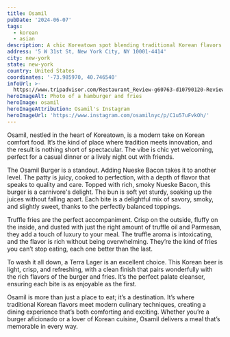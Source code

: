 ```yaml
---
title: Osamil
pubDate: '2024-06-07'
tags:
  - korean
  - asian
description: A chic Koreatown spot blending traditional Korean flavors with modern twists
address: '5 W 31st St, New York City, NY 10001-4414'
city: new-york
state: new-york
country: United States
coordinates: '-73.985970, 40.746540'
infoUrl: >-
  https://www.tripadvisor.com/Restaurant_Review-g60763-d10790120-Reviews-Osamil-New_York_City_New_York.html
heroImageAlt: Photo of a hamburger and fries
heroImage: osamil
heroImageAttribution: Osamil's Instagram
heroImageUrl: 'https://www.instagram.com/osamilnyc/p/C1u57uFvkOh/'
---
```


Osamil, nestled in the heart of Koreatown, is a modern take on Korean comfort food. It’s the kind of place where tradition meets innovation, and the result is nothing short of spectacular. The vibe is chic yet welcoming, perfect for a casual dinner or a lively night out with friends.

The Osamil Burger is a standout. Adding Nueske Bacon takes it to another level. The patty is juicy, cooked to perfection, with a depth of flavor that speaks to quality and care. Topped with rich, smoky Nueske Bacon, this burger is a carnivore's delight. The bun is soft yet sturdy, soaking up the juices without falling apart. Each bite is a delightful mix of savory, smoky, and slightly sweet, thanks to the perfectly balanced toppings.

Truffle fries are the perfect accompaniment. Crisp on the outside, fluffy on the inside, and dusted with just the right amount of truffle oil and Parmesan, they add a touch of luxury to your meal. The truffle aroma is intoxicating, and the flavor is rich without being overwhelming. They’re the kind of fries you can’t stop eating, each one better than the last.

To wash it all down, a Terra Lager is an excellent choice. This Korean beer is light, crisp, and refreshing, with a clean finish that pairs wonderfully with the rich flavors of the burger and fries. It’s the perfect palate cleanser, ensuring each bite is as enjoyable as the first.

Osamil is more than just a place to eat; it’s a destination. It’s where traditional Korean flavors meet modern culinary techniques, creating a dining experience that’s both comforting and exciting. Whether you’re a burger aficionado or a lover of Korean cuisine, Osamil delivers a meal that’s memorable in every way.
